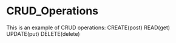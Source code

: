 # CRUD_Operations

This is an example of CRUD operations: 
CREATE(post)
READ(get)
UPDATE(put)
DELETE(delete)
